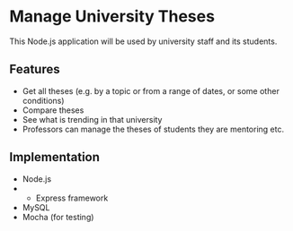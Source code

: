 # Manage University Theses
This Node.js application will be used by university staff and its students.
## Features
- Get all theses (e.g. by a topic or from a range of dates, or some other conditions)
- Compare theses
- See what is trending in that university
- Professors can manage the theses of students they are mentoring etc.

## Implementation 
- Node.js
- - Express framework
- MySQL
- Mocha (for testing)
